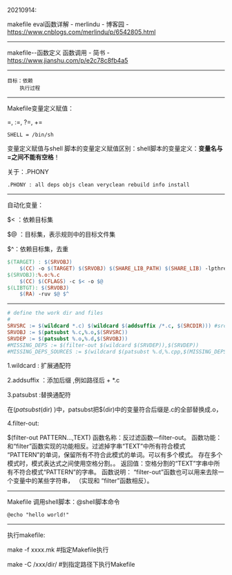 20210914:

makefile eval函数详解 - merlindu - 博客园 - https://www.cnblogs.com/merlindu/p/6542805.html

---

makefile--函数定义 函数调用 - 简书 - https://www.jianshu.com/p/e2c78c8fb4a5

---

```
目标：依赖
	执行过程
```



---

Makefile变量定义赋值：

=, :=, ?=, += 

```
SHELL = /bin/sh
```

变量定义赋值与shell 脚本的变量定义赋值区别：shell脚本的变量定义：**变量名与=之间不能有空格**！

关于：.PHONY

```
.PHONY : all deps objs clean veryclean rebuild info install
```



---

自动化变量：

$< ：依赖目标集

$@ ：目标集，表示规则中的目标文件集

$^：依赖目标集，去重

```makefile
$(TARGET) : $(SRVOBJ)
	$(CC) -o $(TARGET) $(SRVOBJ) $(SHARE_LIB_PATH) $(SHARE_LIB) -lpthread -ldl -lm $(LIBS)
$(SRVOBJ):%.o:%.c
	$(CC) $(CFLAGS) -c $< -o $@ 
$(LIBTGT): $(SRVOBJ)
	$(RA) -ruv $@ $^
```



---

```makefile
# define the work dir and files
#
SRVSRC := $(wildcard *.c) $(wildcard $(addsuffix /*.c, $(SRCDIR))) #src/*.c
SRVOBJ := $(patsubst %.c,%.o,$(SRVSRC))
SRVDEP := $(patsubst %.o,%.d,$(SRVOBJ))
#MISSING_DEPS := $(filter-out $(wildcard $(SRVDEP)),$(SRVDEP))
#MISSING_DEPS_SOURCES := $(wildcard $(patsubst %.d,%.cpp,$(MISSING_DEPS)))
```

1.wildcard : 扩展通配符

2.addsuffix ：添加后缀 ,例如路径后 + *.c

3.patsubst   :替换通配符

在$(patsubst %.c,%.o,$(dir) )中，patsubst把$(dir)中的变量符合后缀是.c的全部替换成.o，

4.filter-out:

$(filter-out PATTERN...,TEXT) 
函数名称：反过滤函数—filter-out。 
函数功能：和“filter”函数实现的功能相反。过滤掉字串“TEXT”中所有符合模式
“PATTERN”的单词，保留所有不符合此模式的单词。可以有多个模式。
存在多个模式时，模式表达式之间使用空格分割。。 
返回值：空格分割的“TEXT”字串中所有不符合模式“PATTERN”的字串。 
函数说明： “filter-out”函数也可以用来去除一个变量中的某些字符串， （实现和
“filter”函数相反）。

---

Makefile 调用shell脚本：@shell脚本命令

```
@echo "hello world!"
```

---

执行makefile:

make -f xxxx.mk   #指定Makefile执行

make -C  /xxx/dir/  #到指定路径下执行Makefile